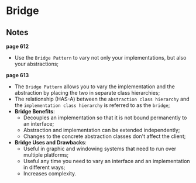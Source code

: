 # Bridge

## Notes
__page 612__  
* Use the `Bridge Pattern` to vary not only your implementations, but also your abstractions;  

__page 613__  
* The `Bridge Pattern` allows you to vary the implementation and the abstraction by placing the two in separate class hierarchies;  
* The relationship (HAS-A) between the `abstraction class hierarchy` and the `implementation class hierarchy` is referred to as the `bridge`;  
* __Bridge Benefits__:  
  * Decouples an implementation so that it is not bound permanently to an interface;  
  * Abstraction and implementation can be extended independently;  
  * Changes to the concrete abstraction classes don't affect the client;  
* __Bridge Uses and Drawbacks__:  
  * Useful in graphic and windowing systems that need to run over multiple platforms;  
  * Useful any time you need to vary an interface and an implementation in different ways;  
  * Increases complexity.  